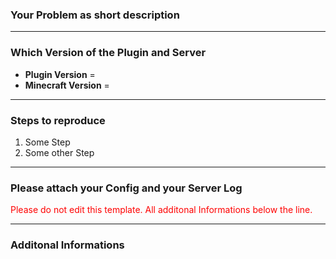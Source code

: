 ### Your Problem as short description


-----
### Which Version of the Plugin and Server
- **Plugin Version**    =
- **Minecraft Version** =

-----

### Steps to reproduce
1. Some Step
2. Some other Step

-----

### Please attach your Config and your Server Log
<span style="color:red">Please do not edit this template. All additonal Informations below the line.</span>

-----
### Additonal Informations